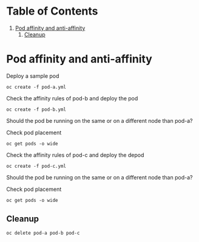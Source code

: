 
# Table of Contents

1.  [Pod affinity and anti-affinity](#orga2e4237)
    1.  [Cleanup](#org6ced2bf)


<a id="orga2e4237"></a>

# Pod affinity and anti-affinity

Deploy a sample pod

    oc create -f pod-a.yml

Check the affinity rules of pod-b and deploy the pod

    oc create -f pod-b.yml

Should the pod be running on the same or on a different node than pod-a?

Check pod placement

    oc get pods -o wide

Check the affinity rules of pod-c and deploy the depod

    oc create -f pod-c.yml

Should the pod be running on the same or on a different node than pod-a?

Check pod placement

    oc get pods -o wide


<a id="org6ced2bf"></a>

## Cleanup

    oc delete pod-a pod-b pod-c
